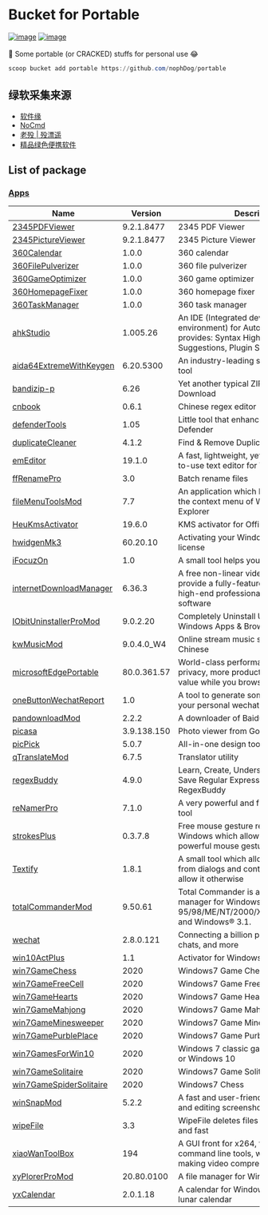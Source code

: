 # Bucket for Portable
<a href="https://github.com/nophDog/portable/tree/master/bucket"><img src="https://img.shields.io/badge/manifests-49-brightgreen" alt="image" style="max-width:100%;"></a>
<a href="https://github.com/nophDog/portable/tree/master/bucket"><img src="https://img.shields.io/badge/quality-99%25-red" alt="image" style="max-width:100%;"></a>
<br>
<br>
🚀 Some portable (or CRACKED) stuffs for personal use 😂

```powershell
scoop bucket add portable https://github.com/nophDog/portable
```

## 绿软采集来源
- [软件缘](https://www.appcgn.com)
- [NoCmd](https://www.nocmd.com)
- [老殁 | 殁漂遥](https://www.mpyit.com/category/pcsoft)
- [精品绿色便携软件](https://www.portablesoft.org)

## List of package

### [Apps](https://github.com/nophDog/portable)

| Name | Version | Description | License |
|-----|-------------|---------|-----------------|
| [2345PDFViewer](http://haozip.2345.cc/pdf.htm) | 9.2.1.8477 | 2345 PDF Viewer |  |
| [2345PictureViewer](http://pic.2345.cc) | 9.2.1.8477 | 2345 Picture Viewer |  |
| [360Calendar](https://www.360.cn) | 1.0.0 | 360 calendar |  |
| [360FilePulverizer](https://www.360.cn) | 1.0.0 | 360 file pulverizer |  |
| [360GameOptimizer](https://www.360.cn) | 1.0.0 | 360 game optimizer |  |
| [360HomepageFixer](https://www.360.cn) | 1.0.0 | 360 homepage fixer |  |
| [360TaskManager](https://www.360.cn) | 1.0.0 | 360 task manager |  |
| [ahkStudio](http://www.maestrith.com/ahk-studio) | 1.005.26 | An IDE (Integrated development environment) for AutoHotkey that provides: Syntax Highlighting, Syntax Suggestions, Plugin Support, Many more! |  |
| [aida64ExtremeWithKeygen](https://www.aida64.com) | 6.20.5300 | An industry-leading system information tool |  |
| [bandizip-p](https://en.bandisoft.com/bandizip) | 6.26 | Yet another typical ZIP archiver, Download | Commercial |
| [cnbook](https://www.onlinedown.net/soft/987290.htm) | 0.6.1 | Chinese regex editor |  |
| [defenderTools](https://t.me/RatiborusKMSTools/596) | 1.05 | Little tool that enhances Windows Defender |  |
| [duplicateCleaner](https://www.duplicatecleaner.com/) | 4.1.2 | Find & Remove Duplicate Files |  |
| [emEditor](https://www.emeditor.com/) | 19.1.0 | A fast, lightweight, yet extensible, easy-to-use text editor for Windows |  |
| [ffRenamePro](https://www.duplicatecleaner.com/) | 3.0 | Batch rename files |  |
| [fileMenuToolsMod](https://www.lopesoft.com/index.php/en/products/filemenutools) | 7.7 | An application which lets you customize the context menu of Windows File Explorer |  |
| [HeuKmsActivator](http://www.carrotchou.blog/230.html) | 19.6.0 | KMS activator for Office and Windows |  |
| [hwidgenMk3](https://bfas237blog.info/downloads/hwidgen-windows-10-digital-license-activator/00/) | 60.20.10 | Activating your Windows with digital license |  |
| [iFocuzOn](http://www.pc6.com/softview/SoftView_119878.html) | 1.0 | A small tool helps you to focus |  |
| [internetDownloadManager](https://www.internetdownloadmanager.com) | 6.36.3 | A free non-linear video editor aiming to provide a fully-featured alternative to high-end professional video editing software | Commercial |
| [IObitUninstallerProMod](https://www.iobit.com) | 9.0.2.20 | Completely Uninstall Unwanted Software, Windows Apps & Browser Plug-ins | Commercial |
| [kwMusicMod](https://www.kuwo.cn) | 9.0.4.0_W4 | Online stream music service for mainly Chinese |  |
| [microsoftEdgePortable](https://www.microsoft.com/en-us/edge) | 80.0.361.57 | World-class performance with more privacy, more productivity, and more value while you browse |  |
| [oneButtonWechatReport]() | 1.0 | A tool to generate some useful reports for your personal wechat account |  |
| [pandownloadMod](http://pandownload.com/) | 2.2.2 | A downloader of Baidu disk | Freeware |
| [picasa](https://picasa.en.uptodown.com/windows) | 3.9.138.150 | Photo viewer from Google | Freeware |
| [picPick](https://picpick.app) | 5.0.7 | All-in-one design tool for everyone | Commercial |
| [qTranslateMod](https://quest-app.appspot.com) | 6.7.5 | Translator utility | Freeware |
| [regexBuddy](https://www.regexbuddy.com/) | 4.9.0 | Learn, Create, Understand, Test, Use and Save Regular Expressions with RegexBuddy |  |
| [reNamerPro](https://www.den4b.com/products/renamer) | 7.1.0 | A very powerful and flexible file renaming tool | Commercial |
| [strokesPlus](https://www.strokesplus.com/) | 0.3.7.8 | Free mouse gesture recognition utility for Windows which allows you to create powerful mouse gestures |  |
| [Textify](https://rammichael.com/textify) | 1.8.1 | A small tool which allows to copy text from dialogs and controls which don’t allow it otherwise | GPL |
| [totalCommanderMod](https://www.ghisler.com) | 9.50.61 | Total Commander is a Shareware file manager for Windows® 95/98/ME/NT/2000/XP/Vista/7/8/8.1/10, and Windows® 3.1. | Shareware |
| [wechat](https://www.wechat.com/en) | 2.8.0.121 | Connecting a billion people with calls, chats, and more |  |
| [win10ActPlus](http://www.th-sjy.com/?p=4275) | 1.1 | Activator for Windows |  |
| [win7GameChess](https://winaero.com/blog/get-windows-7-games-for-windows-10) | 2020 | Windows7 Game Chess |  |
| [win7GameFreeCell](https://winaero.com/blog/get-windows-7-games-for-windows-10) | 2020 | Windows7 Game FreeCell |  |
| [win7GameHearts](https://winaero.com/blog/get-windows-7-games-for-windows-10) | 2020 | Windows7 Game Hearts |  |
| [win7GameMahjong](https://winaero.com/blog/get-windows-7-games-for-windows-10) | 2020 | Windows7 Game Mahjong |  |
| [win7GameMinesweeper](https://winaero.com/blog/get-windows-7-games-for-windows-10) | 2020 | Windows7 Game Minesweeper |  |
| [win7GamePurblePlace](https://winaero.com/blog/get-windows-7-games-for-windows-10) | 2020 | Windows7 Game PurblePlace |  |
| [win7GamesForWin10](https://winaero.com/blog/get-windows-7-games-for-windows-10) | 2020 | Windows 7 classic games for Windows 8 or Windows 10 |  |
| [win7GameSolitaire](https://winaero.com/blog/get-windows-7-games-for-windows-10) | 2020 | Windows7 Game Solitaire |  |
| [win7GameSpiderSolitaire](https://winaero.com/blog/get-windows-7-games-for-windows-10) | 2020 | Windows7 Chess |  |
| [winSnapMod](https://www.ntwind.com/software/winsnap.html) | 5.2.2 | A fast and user-friendly utility for taking and editing screenshots |  |
| [wipeFile](https://www.gaijin.at/en/software/wipefile) | 3.3 | WipeFile deletes files and folders secure and fast | Freeware |
| [xiaoWanToolBox](https://maruko.appinn.me) | 194 | A GUI front for x264, ffmpeg, etc command line tools, which aims at making video compressing easy |  |
| [xyPlorerProMod](https://xyplorer.com) | 20.80.0100 | A file manager for Windows | Commercial |
| [yxCalendar](http://www.youxiao.cn) | 2.0.1.18 | A calendar for Windows 10 including lunar calendar |  |
